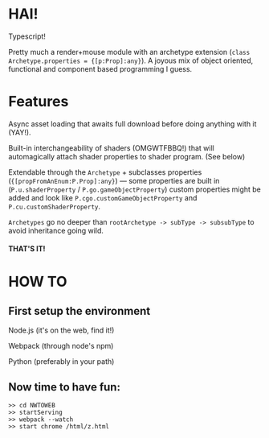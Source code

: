 # HAI!
Typescript!

Pretty much a render+mouse module with an archetype extension (`class Archetype.properties = {[p:Prop]:any}`). A joyous mix of object oriented, functional and component based programming I guess.


# Features
Async asset loading that awaits full download before doing anything with it (YAY!).

Built-in interchangeability of shaders (OMGWTFBBQ!) that will automagically attach shader properties to shader program. (See below)

Extendable through the `Archetype` + subclasses properties (`{[propFromAnEnum:P.Prop]:any}`) — some properties are built in (``P.u.shaderProperty`` / ``P.go.gameObjectProperty``) custom properties might be added and look like `P.cgo.customGameObjectProperty` and `P.cu.customShaderProperty`.

`Archetypes` go no deeper than ``rootArchetype -> subType -> subsubType`` to avoid inheritance going wild.

#### THAT'S IT!


# HOW TO
## First setup the environment
Node.js  (it's on the web, find it!)

Webpack (through node's npm)

Python (preferably in your path)

## Now time to have fun:
```
>> cd NWTOWEB
>> startServing
>> webpack --watch
>> start chrome /html/z.html
```

